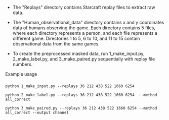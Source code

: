 - The "Replays" directory contains Starcraft replay files to extract raw data.
  
- The "Human_observational_data" directory contains x and y coordinates data of humans observing the game.
  Each directory contains 5 files, where each directory represents a person, and each file represents a different game.
  Directories 1 to 5, 6 to 10, and 11 to 15 contain observational data from the same games.

- To create the preprocessed masked data, run 1_make_input.py, 2_make_label.py, and 3_make_paired.py sequentially with replay file numbers.

Example usage
###
```
python 1_make_input.py --replays 36 212 438 522 1660 6254

python 2_make_label.py --replays 36 212 438 522 1660 6254  --method all_correct

python 3_make_paired.py --replays 36 212 438 522 1660 6254 --method all_correct --output channel
